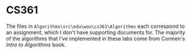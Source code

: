 # CS361

The files in `Algorithms\src\edu\wou\cs361\Algorithms` each correspond to an assignment, which I don't have supporting documents for. The majority of the algorithms that I've implemented in these labs come from Cormen's _Intro to Algorithms_ book.